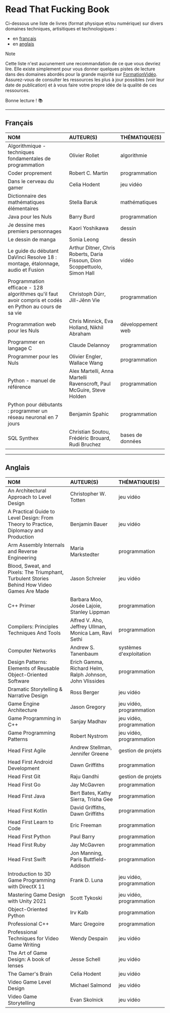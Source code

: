 # Read That Fucking Book

Ci-dessous une liste de livres (format physique et/ou numérique) sur divers domaines techniques, artisitiques et technologiques :

+ en [français](#français)
+ en [anglais](#anglais)

> [!NOTE]
> Cette liste n'est aucunement une recommandation de ce que vous devriez lire. Elle existe simplement pour vous donner quelques pistes de lecture dans des domaines abordés pour la grande majorité sur [FormationVidéo](https://www.youtube.com/formationvideo8). Assurez-vous de consulter les ressources les plus à jour possibles (voir leur date de publication) et à vous faire votre propre idée de la qualité de ces ressources.

Bonne lecture ! 📚

---

## Français

|NOM|AUTEUR(S)|THÉMATIQUE(S)|
|:--|:--|:--|
|Algorithmique - techniques fondamentales de programmation|Olivier Rollet|algorithmie|
|Coder proprement|Robert C. Martin|programmation|
|Dans le cerveau du gamer|Celia Hodent|jeu vidéo|
|Dictionnaire des mathématiques élémentaires|Stella Baruk|mathématiques|
|Java pour les Nuls|Barry Burd|programmation|
|Je dessine mes premiers personnages|Kaori Yoshikawa|dessin|
|Le dessin de manga|Sonia Leong|dessin|
|Le guide du débutant DaVinci Resolve 18 : montage, étalonnage, audio et Fusion|Arthur Ditner, Chris Roberts, Daria Fissoun, Dion Scoppettuolo, Simon Hall|vidéo|
|Programmation efficace - 128 algorithmes qu'il faut avoir compris et codés en Python au cours de sa vie|Christoph Dürr, Jill-Jênn Vie|programmation|
|Programmation web pour les Nuls|Chris Minnick, Eva Holland, Nikhil Abraham|développement web|
|Programmer en langage C|Claude Delannoy|programmation|
|Programmer pour les Nuls|Olivier Engler, Wallace Wang|programmation|
|Python - manuel de référence|Alex Martelli, Anna Martelli Ravenscroft, Paul McGuire, Steve Holden|programmation|
|Python pour débutants : programmer un réseau neuronal en 7 jours|Benjamin Spahic|programmation|
|SQL Synthex|Christian Soutou, Frédéric Brouard, Rudi Bruchez|bases de données|

---

## Anglais

|NOM|AUTEUR(S)|THÉMATIQUE(S)|
|:--|:--|:--|
|An Architectural Approach to Level Design|Christopher W. Totten|jeu vidéo|
|A Practical Guide to Level Design: From Theory to Practice, Diplomacy and Production|Benjamin Bauer|jeu vidéo|
|Arm Assembly Internals and Reverse Engineering|Maria Markstedter|programmation|
|Blood, Sweat, and Pixels: The Triumphant, Turbulent Stories Behind How Video Games Are Made|Jason Schreier|jeu vidéo|
|C++ Primer|Barbara Moo, Josée Lajoie, Stanley Lippman|programmation|
|Compilers: Principles Techniques And Tools|Alfred V. Aho, Jeffrey Ullman, Monica Lam, Ravi Sethi|programmation|
|Computer Networks|Andrew S. Tanenbaum|systèmes d'exploitation|
|Design Patterns: Elements of Reusable Object-Oriented Software|Erich Gamma, Richard Helm, Ralph Johnson, John Vlissides|programmation|
|Dramatic Storytelling & Narrative Design|Ross Berger|jeu vidéo|
|Game Engine Architecture|Jason Gregory|jeu vidéo, programmation|
|Game Programming in C++|Sanjay Madhav|jeu vidéo, programmation|
|Game Programming Patterns|Robert Nystrom|jeu vidéo, programmation|
|Head First Agile|Andrew Stellman, Jennifer Greene|gestion de projets|
|Head First Android Development|Dawn Griffiths|programmation|
|Head First Git|Raju Gandhi|gestion de projets|
|Head First Go|Jay McGavren|programmation|
|Head First Java|Bert Bates, Kathy Sierra, Trisha Gee|programmation|
|Head First Kotlin|David Griffiths, Dawn Griffiths|programmation|
|Head First Learn to Code|Eric Freeman|programmation|
|Head First Python|Paul Barry|programmation|
|Head First Ruby|Jay McGavren|programmation|
|Head First Swift|Jon Manning, Paris Buttfield-Addison|programmation|
|Introduction to 3D Game Programming with DirectX 11|Frank D. Luna|jeu vidéo, programmation|
|Mastering Game Design with Unity 2021|Scott Tykoski|jeu vidéo, programmation|
|Object-Oriented Python|Irv Kalb|programmation|
|Professional C++|Marc Gregoire|programmation|
|Professional Techniques for Video Game Writing|Wendy Despain|jeu vidéo|
|The Art of Game Design: A book of lenses|Jesse Schell|jeu vidéo|
|The Gamer's Brain|Celia Hodent|jeu vidéo|
|Video Game Level Design|Michael Salmond|jeu vidéo|
|Video Game Storytelling|Evan Skolnick|jeu vidéo|
